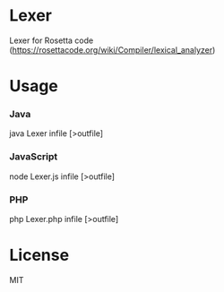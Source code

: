 # Lexer
Lexer for Rosetta code (https://rosettacode.org/wiki/Compiler/lexical_analyzer)

# Usage
### Java
java Lexer infile [>outfile]
### JavaScript
node Lexer.js infile [>outfile]
### PHP
php Lexer.php infile [>outfile]

# License
MIT

